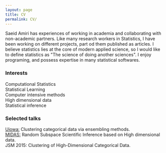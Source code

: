 ```yaml
---
layout: page
title: CV
permalink: CV/
---
```


Saeid Amiri has experiences of working in academia and collaborating with non-academic partners. Like many research workers in Statistics, I have been working on different projects, part od them published as articles. I believe statistics lies at the core of modern applied science, so I would like to define statistics as "The science of doing another sciences". I enjoy programing, and possess expertise in many statistical softwares.

<h3>
Interests
</h3>
<p>
Computational Statistics<br>
Statistical Learning<br>
Computer intensive methods <br>
High dimensional data <br>
Statistical inference
</p>

<h3>
Selected talks
</h3>
<p>
<a href="https://stat.uiowa.edu/events/saeid-amiri-colloquium-speaker"> Uiowa:</a> Clustering categorical data via ensembling methods. <br>
<a href="http://arc.umich.edu/news-events/tag/midas/"> MIDAS:</a> Random Subspace Scientific Inference based on High dimensional data. <br>
<a> JSM 2015:</a> Clustering of High-Dimensional Categorical Data.
</p>
